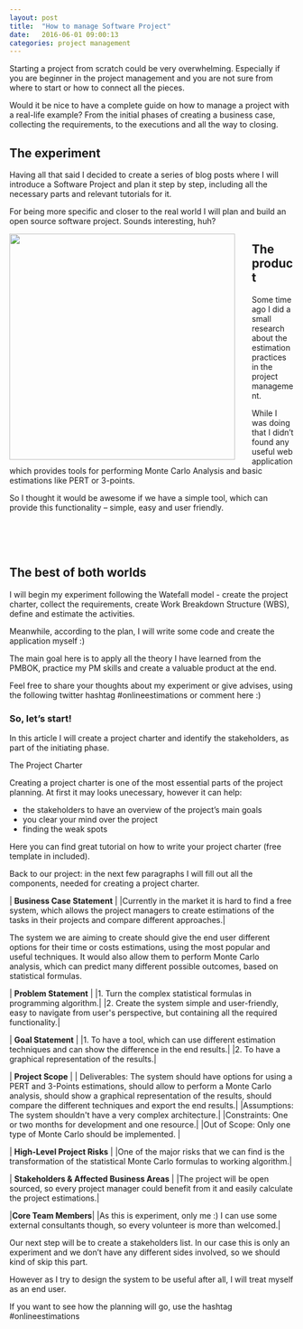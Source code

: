 ```yaml
---
layout: post
title:  "How to manage Software Project"
date:   2016-06-01 09:00:13
categories: project management
---
```


Starting a project from scratch could be very overwhelming. Especially if you are beginner in the project management and  you are not sure from where to start or how to connect all the pieces.


Would it be nice to have a complete guide on how to manage a project with a real-life example? From the initial phases of creating a business case, collecting the requirements, to the executions and all the way to closing.

## The experiment

Having all that said  I decided  to create a series of blog posts where I will introduce a Software Project and plan it step by step, including all the necessary parts and relevant tutorials for it.

For being more specific and closer to the real world I will plan and build an open source software project. Sounds interesting, huh?

<img src="http://127.0.0.1:4000/thelillysblog/images/cartoon-admitting-mistakes.jpg" height="400" style="float:left; margin-right:30px">


## The product

Some time ago I did a small research about the estimation practices in the project management.

While I was doing that I didn’t found any useful web application which provides tools for performing Monte Carlo Analysis and basic estimations like PERT or 3-points.

So I thought it would be awesome if we have a simple tool, which can provide this functionality – simple, easy and user friendly.

<br><br><br>


## The best of both worlds

I will begin my experiment following the Watefall model - create the project charter, collect the requirements, create Work Breakdown Structure (WBS), define and estimate the activities.

Meanwhile, according to the plan, I will write some code and create the application myself :)

The main goal here is to apply all the theory I have learned from the PMBOK, practice my PM skills and create a valuable product at the end.

Feel free to share your thoughts about my experiment or give advises, using the following twitter hashtag #onlineestimations or comment here :)

### So, let’s start!

In this article I will create a project charter and identify the stakeholders, as part of the initiating phase.

The Project Charter

Creating a project charter is one of the most essential parts of the project planning. At first it may looks unecessary, however it can help:

* the stakeholders to have an overview of the project’s main goals
* you clear your mind over the project
* finding the weak spots

Here you can find great tutorial on how to write your project charter (free template in included).

Back to our project: in the next few paragraphs I will fill out all the components, needed for creating a project charter.

| **Business Case Statement** |
|Currently in the market it is hard to find a free system, which allows the project managers to create estimations of the tasks in their projects and compare different approaches.|


The system we are aiming to create should give the end user different options for their time or costs estimations, using the most popular and useful techniques. It would also allow them to perform Monte Carlo analysis, which can predict many different possible outcomes, based on statistical formulas.

| **Problem Statement** |
|1.	Turn the complex statistical formulas in programming algorithm.|
|2.	Create the system simple and user-friendly, easy to navigate from user's perspective, but containing all the required functionality.|


| **Goal Statement** |
|1. To have a tool, which can use different estimation techniques and can show the difference in the end results.|
|2. To have a graphical representation of the results.|

| **Project Scope** |
| Deliverables:  The system should have options for using a PERT and 3-Points estimations, should allow to perform a Monte Carlo analysis, should show a graphical representation of the results, should compare the different techniques and export the end results.|
|Assumptions:  The system shouldn't have a very complex architecture.|
|Constraints:  One or two months for development and one resource.|
|Out of Scope:  Only one type of Monte Carlo should be implemented. |

| **High-Level Project Risks** |
|One of the major risks that we can find is the transformation of the statistical Monte Carlo formulas to working algorithm.|

| **Stakeholders & Affected Business Areas** |
|The project will be open sourced, so every project manager could benefit from it and easily calculate the project estimations.|

|**Core Team Members**|
|As this is experiment, only me :) I can use some external consultants though, so every volunteer is more than welcomed.|

Our next step will be to create a stakeholders list. In our case this is only an experiment and we don’t have any different sides involved, so we should kind of skip this part.

However as I try to design the system to be useful after all, I will treat myself as an end user.

If you want to see how the planning will go, use the hashtag #onlineestimations

